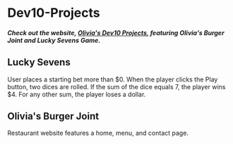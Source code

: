 # Dev10-Projects

<h5>Check out the website, <a href="https://oliviakali.github.io/Dev10-Projects/">Olivia's Dev10 Projects</a>, featuring Olivia's Burger Joint and Lucky Sevens Game.</h5>


## Lucky Sevens

User places a starting bet more than $0. When the player clicks the Play button, two dices are rolled. If the sum of the dice equals 7, the player wins $4. For any other sum, the player loses a dollar. 


## Olivia's Burger Joint

Restaurant website features a home, menu, and contact page.